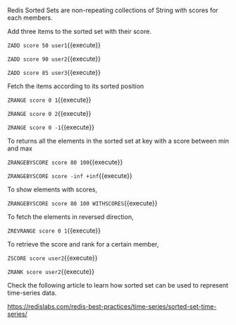 Redis Sorted Sets are non-repeating collections of String with scores for each members.

Add three items to the sorted set with their score.

`ZADD score 50 user1`{{execute}}

`ZADD score 90 user2`{{execute}}

`ZADD score 85 user3`{{execute}}



Fetch the items according to its sorted position

`ZRANGE score 0 1`{{execute}}

`ZRANGE score 0 2`{{execute}}

`ZRANGE score 0 -1`{{execute}}

To returns all the elements in the sorted set at key with a score between min and max

`ZRANGEBYSCORE score 80 100`{{execute}}

`ZRANGEBYSCORE score -inf +inf`{{execute}}

To show elements with scores,

`ZRANGEBYSCORE score 80 100 WITHSCORES`{{execute}}


To fetch the elements in reversed direction, 

`ZREVRANGE score 0 1`{{execute}}

To retrieve the score and rank for a certain member,

`ZSCORE score user2`{{execute}}

`ZRANK score user2`{{execute}}

 
Check the following article to learn how sorted set can be used to represent time-series data.

https://redislabs.com/redis-best-practices/time-series/sorted-set-time-series/


